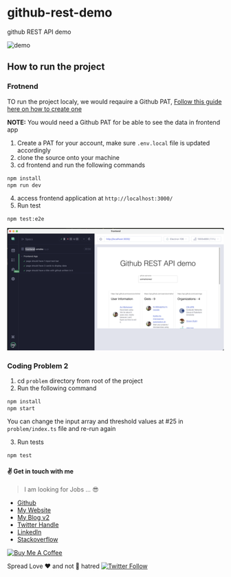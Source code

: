 # github-rest-demo

github REST API demo

![demo](./output.gif)

## How to run the project

### Frotnend

TO run the project localy, we would reqauire a Github PAT, [Follow this guide here on how to create one](https://docs.github.com/en/authentication/keeping-your-account-and-data-secure/creating-a-personal-access-token)

**NOTE:** You would need a Github PAT for be able to see the data in frontend app

1. Create a PAT for your account, make sure `.env.local` file is updated accordingly
2. clone the source onto your machine
3. cd frontend and run the following commands

```
npm install
npm run dev
```

4. access frontend application at `http://localhost:3000/`
5. Run test

```
npm test:e2e
```

![test](./frontend-tests.png)

### Coding Problem 2

1. cd `problem` directory from root of the project
2. Run the following command

```
npm install
npm start
```

You can change the input array and threshold values at #25 in `problem/index.ts` file and re-run again

3. Run tests

```
npm test
```

#### :v: Get in touch with me

> I am looking for Jobs ... :sunglasses:

- [Github](https://github.com/avimehenwal/)
- [My Website](https://avimehenwal.in)
- [My Blog v2](https://avimehenwal2.netlify.app/)
- [Twitter Handle](https://twitter.com/avimehenwal)
- [LinkedIn](https://in.linkedin.com/in/avimehenwal)
- [Stackoverflow](https://stackoverflow.com/users/1915935/avi-mehenwal)

<a href="https://www.buymeacoffee.com/F1j07cV" target="_blank"><img src="https://cdn.buymeacoffee.com/buttons/default-orange.png" alt="Buy Me A Coffee" style="height: 51px !important;width: 217px !important;" ></a>

Spread Love :hearts: and not :no_entry_sign: hatred [![Twitter Follow](https://img.shields.io/twitter/follow/avimehenwal.svg?style=social)](https://twitter.com/avimehenwal)